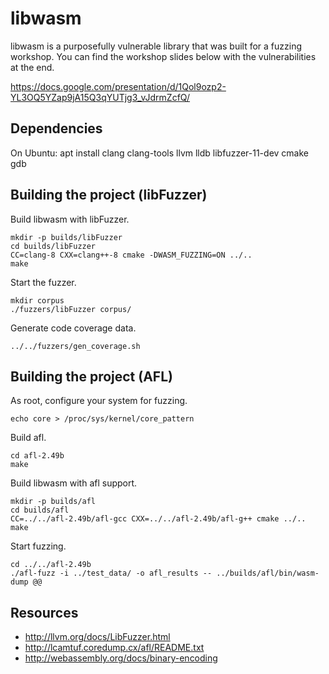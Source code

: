 # libwasm

libwasm is a purposefully vulnerable library that was built for a fuzzing workshop. You can
find the workshop slides below with the vulnerabilities at the end.

https://docs.google.com/presentation/d/1Qol9ozp2-YL3OQ5YZap9jA15Q3qYUTjg3_vJdrmZcfQ/

## Dependencies

On Ubuntu:
    apt install clang clang-tools llvm lldb libfuzzer-11-dev cmake gdb

## Building the project (libFuzzer)

Build libwasm with libFuzzer.

    mkdir -p builds/libFuzzer
    cd builds/libFuzzer
    CC=clang-8 CXX=clang++-8 cmake -DWASM_FUZZING=ON ../..
    make

Start the fuzzer.

    mkdir corpus
    ./fuzzers/libFuzzer corpus/

Generate code coverage data.

    ../../fuzzers/gen_coverage.sh

## Building the project (AFL)

As root, configure your system for fuzzing.

    echo core > /proc/sys/kernel/core_pattern

Build afl.

    cd afl-2.49b
    make

Build libwasm with afl support.

    mkdir -p builds/afl
    cd builds/afl
    CC=../../afl-2.49b/afl-gcc CXX=../../afl-2.49b/afl-g++ cmake ../..
    make

Start fuzzing.

    cd ../../afl-2.49b
    ./afl-fuzz -i ../test_data/ -o afl_results -- ../builds/afl/bin/wasm-dump @@

## Resources

* http://llvm.org/docs/LibFuzzer.html
* http://lcamtuf.coredump.cx/afl/README.txt
* http://webassembly.org/docs/binary-encoding
